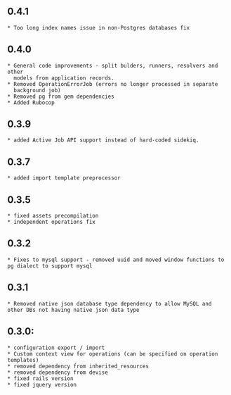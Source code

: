 ## 0.4.1
    * Too long index names issue in non-Postgres databases fix
## 0.4.0
    * General code improvements - split bulders, runners, resolvers and other
      models from application records.
    * Removed OperationErrorJob (errors no longer processed in separate
      background job)
    * Removed pg from gem dependencies
    * Added Rubocop
## 0.3.9
    * added Active Job API support instead of hard-coded sidekiq.
## 0.3.7
    * added import template preprocessor
## 0.3.5
    * fixed assets precompilation
    * independent operations fix
## 0.3.2
    * Fixes to mysql support - removed uuid and moved window functions to pg dialect to support mysql
## 0.3.1
    * Removed native json database type dependency to allow MySQL and other DBs not having native json data type
## 0.3.0:
    * configuration export / import
    * Custom context view for operations (can be specified on operation templates)
    * removed dependency from inherited_resources
    * removed dependency from devise
    * fixed rails version
    * fixed jquery version

